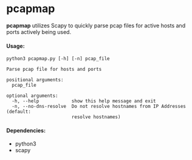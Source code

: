 # pcapmap
**pcapmap** utilizes Scapy to quickly parse pcap files for active hosts and ports actively being used. 

#### Usage:
```
python3 pcapmap.py [-h] [-n] pcap_file

Parse pcap file for hosts and ports

positional arguments:
  pcap_file

optional arguments:
  -h, --help            show this help message and exit
  -n, --no-dns-resolve  Do not resolve hostnames from IP Addresses (default:
                        resolve hostnames)
```

#### Dependencies:
* python3
* scapy

